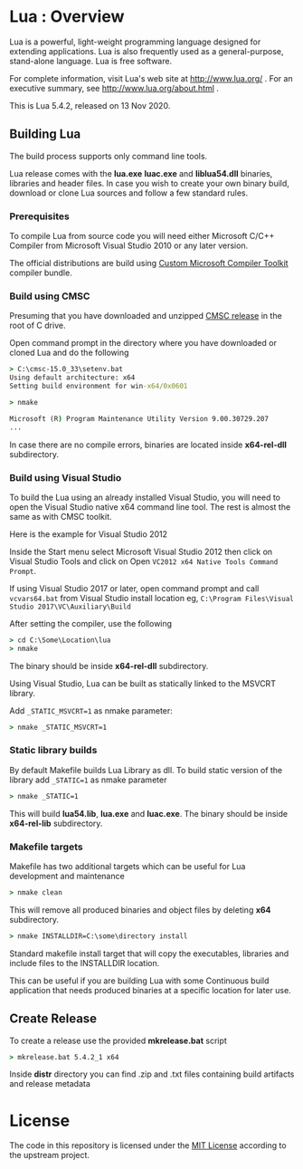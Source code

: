 # Lua : Overview

Lua is a powerful, light-weight programming language designed for extending
applications. Lua is also frequently used as a general-purpose, stand-alone
language. Lua is free software.

For complete information, visit Lua's web site at http://www.lua.org/ .
For an executive summary, see http://www.lua.org/about.html .

This is Lua 5.4.2, released on 13 Nov 2020.

## Building Lua

The build process supports only command line tools.

Lua release comes with the **lua.exe** **luac.exe** and **liblua54.dll**
binaries, libraries and header files.
In case you wish to create your own binary build,
download or clone Lua sources and follow a
few standard rules.

### Prerequisites

To compile Lua from source code you will need either
Microsoft C/C++ Compiler from Microsoft Visual Studio 2010
or any later version.

The official distributions are build using
[Custom Microsoft Compiler Toolkit](https://github.com/mturk/cmsc)
compiler bundle.


### Build using CMSC

Presuming that you have downloaded and unzipped
[CMSC release](https://github.com/mturk/cmsc/releases)
in the root of C drive.

Open command prompt in the directory where you have
downloaded or cloned Lua and do the following

```cmd
> C:\cmsc-15.0_33\setenv.bat
Using default architecture: x64
Setting build environment for win-x64/0x0601

> nmake

Microsoft (R) Program Maintenance Utility Version 9.00.30729.207
...
```

In case there are no compile errors, binaries are located
inside **x64-rel-dll** subdirectory.

### Build using Visual Studio

To build the Lua using an already installed Visual Studio,
you will need to open the Visual Studio native x64 command
line tool. The rest is almost the same as with CMSC toolkit.

Here is the example for Visual Studio 2012

Inside the Start menu select Microsoft Visual Studio 2012 then
click on Visual Studio Tools and click on
Open `VC2012 x64 Native Tools Command Prompt`.

If using Visual Studio 2017 or later, open command prompt
and call `vcvars64.bat` from Visual Studio install location
eg, `C:\Program Files\Visual Studio 2017\VC\Auxiliary\Build`


After setting the compiler, use the following

```cmd
> cd C:\Some\Location\lua
> nmake

```

The binary should be inside **x64-rel-dll** subdirectory.

Using Visual Studio, Lua can be built
as statically linked to the MSVCRT library.

Add `_STATIC_MSVCRT=1` as nmake parameter:
```cmd
> nmake _STATIC_MSVCRT=1

```

### Static library builds

By default Makefile builds Lua Library as dll. To build
static version of the library add `_STATIC=1` as nmake parameter

```cmd
> nmake _STATIC=1

```

This will build **lua54.lib**, **lua.exe** and **luac.exe**.
The binary should be inside **x64-rel-lib** subdirectory.


### Makefile targets

Makefile has two additional targets which can be useful
for Lua development and maintenance

```cmd
> nmake clean
```

This will remove all produced binaries and object files
by deleting **x64** subdirectory.

```cmd
> nmake INSTALLDIR=C:\some\directory install
```

Standard makefile install target that will
copy the executables, libraries and include files to the INSTALLDIR location.

This can be useful if you are building Lua with
some Continuous build application that needs produced
binaries at a specific location for later use.


## Create Release

To create a release use the provided **mkrelease.bat** script

```cmd
> mkrelease.bat 5.4.2_1 x64
```

Inside **distr** directory you can find .zip and .txt files
containing build artifacts and release metadata

# License

The code in this repository is licensed under the [MIT License](LICENSE.txt)
according to the upstream project.
